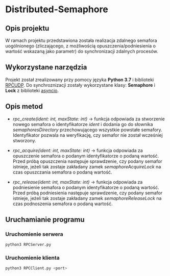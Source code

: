 # Distributed-Semaphore

## Opis projektu

W ramach projektu przedstawiona została realizacja zdalnego semafora uogólnionego (zliczającego, z możliwością opuszczenia/podniesienia o wartość wskazaną jako parametr) do synchronizacji zdalnych procesów.

## Wykorzystane narzędzia

Projekt został zrealizowany przy pomocy języka __Python 3.7__ i biblioteki [RPCUDP](https://github.com/bmuller/rpcudp).
Do synchroznizacji zostały wykorzystane klasy: __Semaphore__ i __Lock__ z biblioteki [asyncio](https://docs.python.org/3/library/asyncio-sync.html).

## Opis metod

* _rpc_create(ident: int, maxState: int)_  &rarr; funkcja odpowiada za stworzenie nowego semafora o identyfikatorze _ident_ i dodania go do słownika _semaphoresDirectory_ przechowującego wszystkie powstałe semafory. Identyfikator pozwala na weryfikację, czy semafor nie został wcześniej stworzony.

* _rpc_acquire(ident: int, maxState: int)_ &rarr; funkcja odpowiada za opuszczenie semafora o podanym identyfikatorze o podaną wartość. Przed próbą opuszczenia następuje sprawdzenie, czy podany semafor istnieje, jeżeli tak zostaje zakładany zamek _semaphoreAcquireLock_ na czas opuszczania semafora o podaną wartość.

* _rpc_release(ident: int, maxState: int)_ &rarr; funkcja odpowiada za podniesienie semafora o podanym identyfikatorze o podaną wartość. Przed próbą podniesienia następuje sprawdzenie, czy podany semafor istnieje, jeżeli tak zostaje zakładany zamek _semaphoreReleaseLock_ na czas podnoszenia semafora o podaną wartość.

## Uruchamianie programu

### Uruchomienie serwera

```bash
python3 RPCServer.py
```

### Uruchomienie klienta

```bash
python3 RPCClient.py <port>
```
